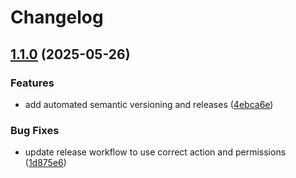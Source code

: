 # Changelog

## [1.1.0](https://github.com/jdmcgrath/orgsync/compare/v1.0.0...v1.1.0) (2025-05-26)


### Features

* add automated semantic versioning and releases ([4ebca6e](https://github.com/jdmcgrath/orgsync/commit/4ebca6e884a54819457b7efab3e00ca682cfcd0b))


### Bug Fixes

* update release workflow to use correct action and permissions ([1d875e6](https://github.com/jdmcgrath/orgsync/commit/1d875e62e4da54d597ff0d7e701f175e426aea8e))
